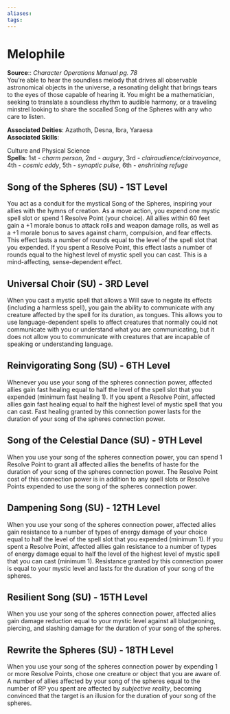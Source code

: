 ```yaml
---
aliases: 
tags: 
---
```


# Melophile

**Source**:: _Character Operations Manual pg. 78_  
You’re able to hear the soundless melody that drives all observable astronomical objects in the universe, a resonating delight that brings tears to the eyes of those capable of hearing it. You might be a mathematician, seeking to translate a soundless rhythm to audible harmony, or a traveling minstrel looking to share the socalled Song of the Spheres with any who care to listen.

**Associated Deities**: Azathoth, Desna, Ibra, Yaraesa  
**Associated Skills**:

Culture and Physical Science  
**Spells**: 1st - _charm person_, 2nd - _augury_, 3rd - _clairaudience/clairvoyance_, 4th - _cosmic eddy_, 5th - _synaptic pulse_, 6th - _enshrining refuge_

## Song of the Spheres (SU) - 1ST Level

You act as a conduit for the mystical Song of the Spheres, inspiring your allies with the hymns of creation. As a move action, you expend one mystic spell slot or spend 1 Resolve Point (your choice). All allies within 60 feet gain a +1 morale bonus to attack rolls and weapon damage rolls, as well as a +1 morale bonus to saves against charm, compulsion, and fear effects. This effect lasts a number of rounds equal to the level of the spell slot that you expended. If you spent a Resolve Point, this effect lasts a number of rounds equal to the highest level of mystic spell you can cast. This is a mind-affecting, sense-dependent effect.  

## Universal Choir (SU) - 3RD Level

When you cast a mystic spell that allows a Will save to negate its effects (including a harmless spell), you gain the ability to communicate with any creature affected by the spell for its duration, as tongues. This allows you to use language-dependent spells to affect creatures that normally could not communicate with you or understand what you are communicating, but it does not allow you to communicate with creatures that are incapable of speaking or understanding language.  

## Reinvigorating Song (SU) - 6TH Level

Whenever you use your song of the spheres connection power, affected allies gain fast healing equal to half the level of the spell slot that you expended (minimum fast healing 1). If you spent a Resolve Point, affected allies gain fast healing equal to half the highest level of mystic spell that you can cast. Fast healing granted by this connection power lasts for the duration of your song of the spheres connection power.  

## Song of the Celestial Dance (SU) - 9TH Level

When you use your song of the spheres connection power, you can spend 1 Resolve Point to grant all affected allies the benefits of haste for the duration of your song of the spheres connection power. The Resolve Point cost of this connection power is in addition to any spell slots or Resolve Points expended to use the song of the spheres connection power.  

## Dampening Song (SU) - 12TH Level

When you use your song of the spheres connection power, affected allies gain resistance to a number of types of energy damage of your choice equal to half the level of the spell slot that you expended (minimum 1). If you spent a Resolve Point, affected allies gain resistance to a number of types of energy damage equal to half the level of the highest level of mystic spell that you can cast (minimum 1). Resistance granted by this connection power is equal to your mystic level and lasts for the duration of your song of the spheres.  

## Resilient Song (SU) - 15TH Level

When you use your song of the spheres connection power, affected allies gain damage reduction equal to your mystic level against all bludgeoning, piercing, and slashing damage for the duration of your song of the spheres.  

## Rewrite the Spheres (SU) - 18TH Level

When you use your song of the spheres connection power by expending 1 or more Resolve Points, chose one creature or object that you are aware of. A number of allies affected by your song of the spheres equal to the number of RP you spent are affected by _subjective reality_, becoming convinced that the target is an illusion for the duration of your song of the spheres.
